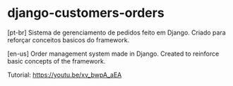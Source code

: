 # django-customers-orders
[pt-br]
Sistema de gerenciamento de pedidos feito em Django. Criado para reforçar conceitos basicos do framework.

[en-us]
Order management system made in Django. Created to reinforce basic concepts of the framework.

Tutorial: https://youtu.be/xv_bwpA_aEA
